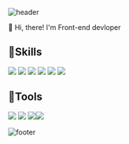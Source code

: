 ![header](https://capsule-render.vercel.app/api?type=waving&color=3DDC84&text=%20Wonny%20%20&height=200&fontSize=90&fontColor=ffffff)

👋 Hi, there! I'm Front-end devloper

## 💪Skills
<img src="https://img.shields.io/badge/HTML5-E34F26?style=flat-square&logo=html5&logoColor=white"/> <img src="https://img.shields.io/badge/CSS3-1572B6?style=flat-square&logo=css3&logoColor=white"/> <img src="https://img.shields.io/badge/JavaScript-F7DF1E?style=flat-square&logo=javascript&logoColor=white"/> <img src="https://img.shields.io/badge/Typescript-3178C6?style=flat-square&logo=typescript&logoColor=white"/> <img src="https://img.shields.io/badge/React-61DAFB?style=flat-square&logo=react&logoColor=white"/> <img src="https://img.shields.io/badge/Jest-C21325?style=flat-square&logo=jest&logoColor=white"/>


## 💪Tools
<img src="https://img.shields.io/badge/Git-F05032?style=flat-square&logo=git&logoColor=white"/> <img src="https://img.shields.io/badge/Firebase-FFCA28?style=flat-square&logo=firebase&logoColor=white"/> <img src="https://img.shields.io/badge/Notion-000000?style=flat-square&logo=notion&logoColor=white"/><img src="https://img.shields.io/badge/Slack-4A154B?style=flat-square&logo=slack&logoColor=white"/>


![footer](https://capsule-render.vercel.app/api?section=footer&type=waving&color=3DDC84)
<!--
**Wonny-ing/Wonny-ing** is a ✨ _special_ ✨ repository because its `README.md` (this file) appears on your GitHub profile.

Here are some ideas to get you started:

- 🔭 I’m currently working on ...
- 🌱 I’m currently learning ...
- 👯 I’m looking to collaborate on ...
- 🤔 I’m looking for help with ...
- 💬 Ask me about ...
- 📫 How to reach me: ...
- 😄 Pronouns: ...
- ⚡ Fun fact: ...
-->
